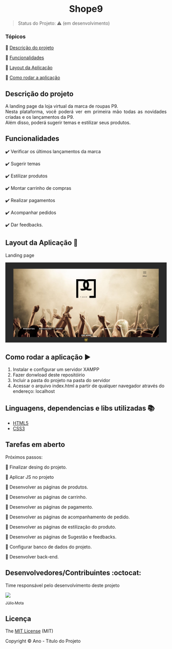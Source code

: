 <h1 align="center">Shope9</h1>

> Status do Projeto: :warning: (em desenvolvimento)

### Tópicos

:small_blue_diamond: [Descrição do projeto](#descrição-do-projeto)

:small_blue_diamond: [Funcionalidades](#funcionalidades)

:small_blue_diamond: [Layout da Aplicação](#layout-da-aplicação-dash)

:small_blue_diamond: [Como rodar a aplicação](#como-rodar-a-aplicação-arrow_forward)

## Descrição do projeto 

<p align="justify">
  A landing page da loja virtual da marca de roupas P9. <br>
  Nesta plataforma, você poderá ver em primeira mão todas as novidades criadas e os lançamentos da P9. <br>
  Além disso, poderá sugerir temas e estilizar seus produtos.
</p>

## Funcionalidades

:heavy_check_mark: Verificar os últimos lançamentos da marca

:heavy_check_mark: Sugerir temas

:heavy_check_mark: Estilizar produtos

:heavy_check_mark: Montar carrinho de compras

:heavy_check_mark: Realizar pagamentos

:heavy_check_mark: Acompanhar pedidos

:heavy_check_mark: Dar feedbacks.

## Layout da Aplicação :dash:

Landing page

<img src="https://github.com/juliocamposmota/shop-P9/blob/main/github/image1.JPG" width=550 heigth=450>

## Como rodar a aplicação :arrow_forward:

1. Instalar e configurar um servidor XAMPP
2. Fazer donwload deste repositóirio
3. Incluir a pasta do projeto na pasta do servidor
4. Acessar o arquivo index.html a partir de qualquer navegador através do endereço: localhost

## Linguagens, dependencias e libs utilizadas :books:

- [HTML5](https://www.w3schools.com/html/default.asp)
- [CSS3](https://www.w3schools.com/css/default.asp)

## Tarefas em aberto

Próximos passos:

:memo: Finalizar desing do projeto.

:memo: Aplicar JS no projeto

:memo: Desenvolver as páginas de produtos.

:memo: Desenvolver as páginas de carrinho.

:memo: Desenvolver as páginas de pagamento.

:memo: Desenvolver as páginas de acompanhamento de pedido.

:memo: Desenvolver as páginas de estilização do produto.

:memo: Desenvolver as páginas de Sugestão e feedbacks.

:memo: Configurar banco de dados do projeto.

:memo: Desenvolver back-end.

## Desenvolvedores/Contribuintes :octocat:

Time responsável pelo desenvolvimento deste projeto

[<img src="https://avatars3.githubusercontent.com/u/68956245?s=460&u=b7f1c48f3332d7dc29f2ec71c70116c6efff47d0&v=4" width=115><br><sub>Júlio Mota</sub>](https://github.com/juliocamposmota)

## Licença 

The [MIT License]() (MIT)

Copyright :copyright: Ano - Titulo do Projeto
